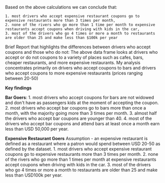Based on the above calculations we can conclude that:

    1. most drivers who accept expensive restaurant coupons go to expensive restaurants more than 3 times per month,
    2. none of the rivers who go more than 1 time per month to expensive restaurants accept coupons when driving with kids in the car,
    3. most of the drivers who go 4 times or more a month to restaurants are older than 25 and make less than $100k per year

  Brief Report that highlights the differences between drivers who accept coupons and those who do not:
  The above data frame looks at drivers who accept or do not coupons to a variety of places such as cafes, bars, cheaper restaurants, and more expensive restaurants.
  My analysis concentrates primarily on drivers who accept coupons to bars and drivers who accept coupons to more expensive restaurants (prices ranging between 20-50)
    
**Key findings** 

**Bar Goers**:
    1. most drivers who accept coupons for bars are not widowed and don't have as passengers kids at the moment of accepting the coupon.
    2. most drivers who accept bar coupons go to bars more than once a month, with the majority going more than 3 times per month.
    3. almost half the drivers who accept bar coupons are younger than 40.
    4. most of the drivers who accept bar coupons and attend bars at least once a month earn less than USD 50,000 per year.
    
**Expensive Restaurant Goers**
    Assumption - an expensive restaurant is defined as a restaurant where a patron would spend between USD 20-50 as defined by the dataset.
    1. most drivers who accept expensive restaurant coupons go to expensive restaurants more than 3 times per month.
    2. none of the rivers who go more than 1 times per month at expensive restaurants accept coupons when driving with kids in the car.
    3. most of the drivers who go 4 times or more a month to restaurants are older than 25 and make less than USD100k per year.
